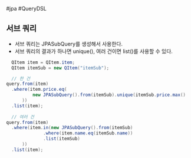 #jpa #QueryDSL

## 서브 쿼리
+ 서브 쿼리는 JPASubQuery를 생성해서 사용한다.
+ 서브 쿼리의 결과가 하나면 unique(), 여러 건이면 list()를 사용할 수 있다.

```java
  QItem item = QItem.item;
  QItem itemSub = new QItem("itemSub");

  // 한 건
query.from(item)
  .where(item.price.eq(
		  new JPASubQuery().from(itemSub).unique(itemSub.price.max()
	  ))
  .list(item);
  
  // 여러 건
query.from(item)
  .where(item.in(new JPASubQuery().from(itemSub)
			  .where(item.name.eq(itemSub.name))
			  .list(itemSub)
	  ))
  .list(item);
```